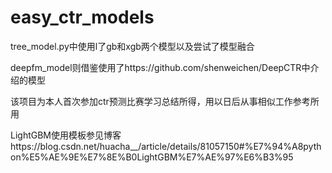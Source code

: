 # easy_ctr_models
tree_model.py中使用l了gb和xgb两个模型以及尝试了模型融合

deepfm_model则借鉴使用了https://github.com/shenweichen/DeepCTR中介绍的模型

该项目为本人首次参加ctr预测比赛学习总结所得，用以日后从事相似工作参考所用

LightGBM使用模板参见博客https://blog.csdn.net/huacha__/article/details/81057150#%E7%94%A8python%E5%AE%9E%E7%8E%B0LightGBM%E7%AE%97%E6%B3%95
